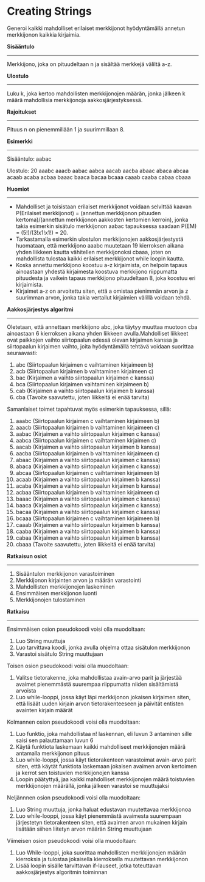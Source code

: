 # Creating Strings

Generoi kaikki mahdolliset erilaiset merkkijonot hyödyntämällä annetun merkkijonon kaikkia kirjaimia.

**Sisääntulo**

---

Merkkijono, joka on pituudeltaan n ja sisältää merkkejä väliltä a-z.

**Ulostulo**

---

Luku k, joka kertoo mahdollisten merkkijonojen määrän, jonka jälkeen k määrä mahdollisia merkkijonoja aakkosjärjestyksessä.

**Rajoitukset**

---

Pituus n on pienemmillään 1 ja suurimmillaan 8.

**Esimerkki**

---

Sisääntulo: aabac

Ulostulo: 20 aaabc aaacb aabac aabca aacab aacba abaac abaca abcaa acaab acaba acbaa baaac baaca bacaa bcaaa caaab caaba cabaa cbaaa

**Huomiot**

---

- Mahdolliset ja toisistaan erilaiset merkkijonot voidaan selvittää kaavan P(Erilaiset merkkijonot) = (annettun merkkijonon pituuden kertoma)/(annettun merkkijonon aakkosten kertomien kerroin), jonka takia esimerkin sisätulo merkkijonon aabac tapauksessa saadaan P(EM) = (5!)/(3!x1!x1!) = 20.
- Tarkastamalla esimerkin ulostulon merkkijonojen aakkosjärjestystä huomataan, että merkkijono aaabc muutetaan 19 kierroksen aikana yhden liikkeen kautta vähitellen merkkijonoksi cbaaa, joten on mahdollista tulostaa kaikki erilaiset merkkijonot while loopin kautta.
- Koska annettu merkkijono koostuu a-z kirjaimista, on helpoin tapaus ainoastaan yhdestä kirjaimesta koostuva merkkijono riippumatta pituudesta ja vaikein tapaus merkkijono pituudeltaan 8, joka koostuu eri kirjaimista. 
- Kirjaimet a-z on arvoitettu siten, että a omistaa pienimmän arvon ja z suurimman arvon, jonka takia vertailut kirjaimien välillä voidaan tehdä.

**Aakkosjärjestys algoritmi**

---

Oletetaan, että annettaan merkkijono abc, joka täytyy muuttaa muotoon cba ainoastaan 6 kierroksen aikana yhden liikkeen avulla.Mahdolliset liikkeet ovat paikkojen vaihto siirtopaalun edessä olevan kirjaimen kanssa ja siirtopaalun kirjaimen vaihto, joita hyödyntämällä tehtävä voidaan suorittaa seuraavasti:

1. abc (Siirtopaalun kirjaimen c vaihtaminen kirjaimeen b)
2. acb (Siirtopaalun kirjaimen b vaihtaminen kirjaimeen c)
3. bac (Kirjaimen a vaihto siirtopaalun kirjaimen c kanssa)
4. bca (Siirtopaalun kirjaimen vaihtaminen kirjaimeen b)
5. cab (Kirjaimen a vaihto siirtopaalun kirjaimen b kanssa)
6. cba (Tavoite saavutettu, joten liikkeitä ei enää tarvita)

Samanlaiset toimet tapahtuvat myös esimerkin tapauksessa, sillä:

1. aaabc (Siirtopaalun kirjaimen c vaihtaminen kirjaimeen b)
2. aaacb (Siirtopaalun kirjaimen b vaihtaminen kirjaimeen c)
3. aabac (Kirjaimen a vaihto siirtopaalun kirjaimen c kanssa)
4. aabca (Siirtopaalun kirjaimen c vaihtaminen kirjaimen c)
5. aacab (Kirjaimen a vaihto siirtopaalun kirjaimen b kanssa)
6. aacba (Siirtopaalun kirjaimen b vaihtaminen kirjaimeen c)
7. abaac (Kirjaimen a vaihto siirtopaalun kirjaimen c kanssa)
8. abaca (Kirjaimen a vaihto siirtopaalun kirjaimen c kanssa)
9. abcaa (Siirtopaalun kirjaimen c vaihtaminen kirjaimeen b)
10. acaab (Kirjaimen a vaihto siirtopaalun kirjaimen b kanssa)
11. acaba (Kirjaimen a vaihto siirtopaalun kirjaimen b kanssa)
12. acbaa (Siirtopaalun kirjaimen b vaihtaminen kirjaimeen c)
13. baaac (Kirjaimen a vaihto siirtopaalun kirjaimen c kanssa)
14. baaca (Kirjaimen a vaihto siirtopaalun kirjaimen c kanssa)
15. bacaa (Kirjaimen a vaihto siirtopaalun kirjaimen c kanssa)
16. bcaaa (Siirtopaalun kirjaimen c vaihtaminen kirjaimeen b)
17. caaab (Kirjaimen a vaihto siirtopaalun kirjaimen b kanssa)
18. caaba (Kirjaimen a vaihto siirtopaalun kirjaimen b kanssa)
19. cabaa (Kirjaimen a vaihto siirtopaalun kirjaimen b kanssa)
20. cbaaa (Tavoite saavutettu, joten liikkeitä ei enää tarvita)


**Ratkaisun osiot**

---

1. Sisääntulon merkkijonon varastoiminen
2. Merkkijonon kirjainten arvon ja määrän varastointi
3. Mahdollisten merkkijonojen laskeminen
4. Ensimmäisen merkkijonon luonti
5. Merkkijonojen tulostaminen

**Ratkaisu**

---

Ensimmäisen osion pseudokoodi voisi olla muodoltaan:

1. Luo String muuttuja
2. Luo tarvittava koodi, jonka avulla ohjelma ottaa sisätulon merkkijonon
3. Varastoi sisätulo String muuttujaan

Toisen osion pseudokoodi voisi olla muodoltaan:

1. Valitse tietorakenne, joka mahdollistaa avain-arvo parit ja järjestää avaimet pienemmästä suurempaa riippumatta niiden sisältämistä arvoista
2. Luo while-looppi, jossa käyt läpi merkkijonon jokaisen kirjaimen siten, että lisäät uuden kirjain arvon tietorakenteeseen ja päivität entisten avainten kirjain määrät

Kolmannen osion pseudokoodi voisi olla muodoltaan:

1. Luo funktio, joka mahdollistaa n! laskennan, eli luvun 3 antaminen sille saisi sen palauttamaan luvun 6
2. Käytä funktiota laskemaan kaikki mahdolliseet merkkijonojen määrä antamalla merkkijonon pituus
3. Luo while-looppi, jossa käyt tietorakenteen varastoimat avain-arvo parit siten, että käytät funktiota laskemaan jokaisen avaimen arvon kertoimen ja kerrot sen toistuvien merkkijonojen kanssa
4. Loopin päätyttyä, jaa kaikki mahdolliset merkkijonojen määrä toistuvien merkkijonojen määrällä, jonka jälkeen varastoi se muuttujaksi

Neljännnen osion pseudokoodi voisi olla muodoltaan:

1. Luo String muuttuja, jonka haluat edustavan muutettavaa merkkijonoa
2. Luo while-looppi, jossa käyt pienemmästä avaimesta suurempaan järjestetyn tietorakenteen siten, että avaimen arvon mukainen kirjain lisätään siihen liitetyn arvon määrän String muuttujaan

Viimeisen osion pseudokoodi voisi olla muodoltaan:

1. Luo While-looppi, joka suorittaa mahdollisten merkkijonojen määrän kierroksia ja tulostaa jokaisella kierroksella muutettavan merkkijonon 
2. Lisää loopin sisälle tarvittavan if-lauseet, jotka toteuttavan aakkosjärjestys algoritmin toiminnan
    





